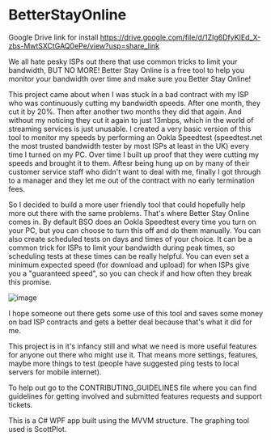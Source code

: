 # BetterStayOnline

Google Drive link for install https://drive.google.com/file/d/1ZIg6DfyKIEd_X-zbs-MwtSXCtGAQ0ePe/view?usp=share_link

We all hate pesky ISPs out there that use common tricks to limit your bandwidth, BUT NO MORE! Better Stay Online is a free tool to help you monitor your bandwidth over time and make sure you Better Stay Online!

This project came about when I was stuck in a bad contract with my ISP who was continuously cutting my bandwidth speeds. After one month, they cut it by 20%. Then after another two months they did that again. And without my noticing they cut it again to just 13mbps, which in the world of streaming services is just unusable. I created a very basic version of this tool to monitor my speeds by performing an Ookla Speedtest (speedtest.net the most trusted bandwidth tester by most ISPs at least in the UK) every time I turned on my PC. Over time I built up proof that they were cutting my speeds and brought it to them. Aftesr being hung up on by many of their customer service staff who didn't want to deal with me, finally I got through to a manager and they let me out of the contract with no early termination fees.

So I decided to build a more user friendly tool that could hopefully help more out there with the same problems. That's where Better Stay Online comes in. By default BSO does an Ookla Speedtest every time you turn on your PC, but you can choose to turn this off and do them manually. You can also create scheduled tests on days and times of your choice. It can be a common trick for ISPs to limit your bandwidth during peak times, so scheduling tests at these times can be really helpful. You can even set a minimum expected speed (for download and upload) for when ISPs give you a "guaranteed speed", so you can check if and how often they break this promise.

![image](https://user-images.githubusercontent.com/36111370/216768080-526d381b-1440-4d34-bc67-9e24a4307c4f.png)

I hope someone out there gets some use of this tool and saves some money on bad ISP contracts and gets a better deal because that's what it did for me. 

This project is in it's infancy still and what we need is more useful features for anyone out there who might use it. That means more settings, features, maybe more things to test (people have suggested ping tests to local servers for mobile internet). 

To help out go to the CONTRIBUTING_GUIDELINES file where you can find guidelines for getting involved and submitted features requests and support tickets.


This is a C# WPF app built using the MVVM structure. The graphing tool used is ScottPlot. 
